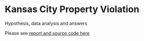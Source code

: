 # Kansas City Property Violation
Hypothesis, data analysis and answers

Please see [report and source code here](https://github.com/flyakite/kansas-city-property-violation/blob/master/Kansas%20City%20Code%20Violation%20Research.ipynb)
